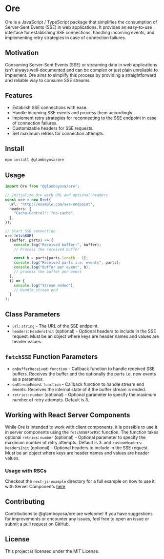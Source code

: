 # Ore

Ore is a JavaScript / TypeScript package that simplifies the consumption of Server-Sent Events (SSE) in web applications. It provides an easy-to-use interface for establishing SSE connections, handling incoming events, and implementing retry strategies in case of connection failures.

## Motivation

Consuming Server-Sent Events (SSE) or streaming data in web applications isn't always well-documented and can be complex or just plain unreliable to implement. Ore aims to simplify this process by providing a straightforward and reliable way to consume SSE streams.

## Features

- Establish SSE connections with ease.
- Handle incoming SSE events and process them accordingly.
- Implement retry strategies for reconnecting to the SSE endpoint in case of connection failures.
- Customizable headers for SSE requests.
- Set maximum retries for connection attempts.

## Install

```bash
npm install @glamboyosa/ore
```

## Usage

```typescript
import Ore from "@glamboyosa/ore";

// Initialize Ore with URL and optional headers
const ore = new Ore({
  url: "http://example.com/sse-endpoint",
  headers: {
    "Cache-Control": "no-cache",
  },
});

// Start SSE connection
ore.fetchSSE(
  (buffer, parts) => {
    console.log("Received buffer:", buffer);
    // Process the received buffer

    const b = parts[parts.length - 1];
    console.log("Received parts i.e. events", parts);
    console.log("Buffer per event", b);
    // process the buffer per event
  },
  () => {
    console.log("Stream ended");
    // Handle stream end
  }
);
```

## Class Parameters

- `url`: `string` - The URL of the SSE endpoint.
- `headers`: `HeadersInit` (optional) - Optional headers to include in the SSE request. Must be an object where keys are header names and values are header values.

## `fetchSSE` Function Parameters

- `onBufferReceived`: `function` - Callback function to handle received SSE buffers. Receives the buffer and the optionally the parts i.e. new events as a parameter.
- `onStreamEnded`: `function` - Callback function to handle stream end events. Receives the internal state of if the buffer stream is ended.
- `retries`: `number` (optional) - Optional parameter to specify the maximum number of retry attempts. Default is 3.

## Working with React Server Components

While Ore is intended to work with client components, it is possible to use it in server components using the `fetchSSEForRSC` function. The function takes optional `retries`: `number` (optional) - Optional parameter to specify the maximum number of retry attempts. Default is 3. and `customHeaders`: `HeadersInit` (optional) - Optional headers to include in the SSE request. Must be an object where keys are header names and values are header values.

### Usage with RSCs

Checkout the `next-js-example` directory for a full example on how to use it with Server Components [here](https://github.com/glamboyosa/ore/blob/main/examples/next-js-example/src/app/page.tsx)

## Contributing

Contributions to @glamboyosa/ore are welcome! If you have suggestions for improvements or encounter any issues, feel free to open an issue or submit a pull request on GitHub.

## License

This project is licensed under the MIT License.

